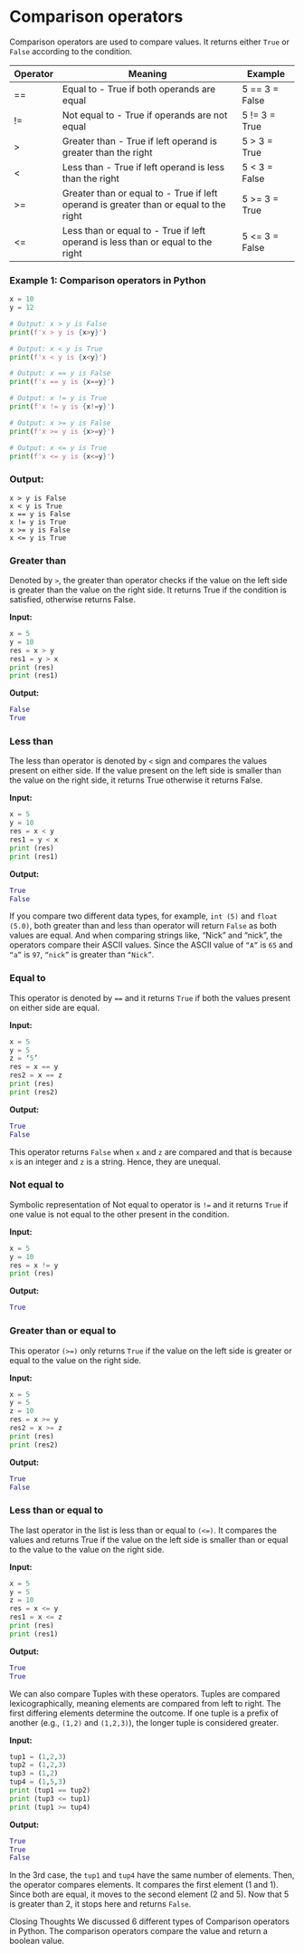 # Comparison operators

Comparison operators are used to compare values.
It returns either `True` or `False` according to the condition.

| Operator | Meaning                                                                               | Example        |
| -------- | ------------------------------------------------------------------------------------- | -------------- |
| ==       | Equal to - True if both operands are equal                                            | 5 == 3 = False |
| !=       | Not equal to - True if operands are not equal                                         | 5 != 3 = True  |
| >        | Greater than - True if left operand is greater than the right                         | 5 > 3 = True   |
| <        | Less than - True if left operand is less than the right                               | 5 < 3 = False  |
| >=       | Greater than or equal to - True if left operand is greater than or equal to the right | 5 >= 3 = True  |
| <=       | Less than or equal to - True if left operand is less than or equal to the right       | 5 <= 3 = False |

### Example 1: Comparison operators in Python

```python
x = 10
y = 12

# Output: x > y is False
print(f'x > y is {x>y}')

# Output: x < y is True
print(f'x < y is {x<y}')

# Output: x == y is False
print(f'x == y is {x==y}')

# Output: x != y is True
print(f'x != y is {x!=y}')

# Output: x >= y is False
print(f'x >= y is {x>=y}')

# Output: x <= y is True
print(f'x <= y is {x<=y}')
```

### **Output:**

```
x > y is False
x < y is True
x == y is False
x != y is True
x >= y is False
x <= y is True
```

### Greater than

Denoted by `>`, the greater than operator checks if the value on the left side is greater than the value on the right side. It returns True if the condition is satisfied, otherwise returns False.

**Input:**

```python
x = 5
y = 10
res = x > y
res1 = y > x
print (res)
print (res1)
```

**Output:**

```python
False
True
```

### Less than

The less than operator is denoted by `<` sign and compares the values present on either side. If the value present on the left side is smaller than the value on the right side, it returns True otherwise it returns False.

**Input:**

```python
x = 5
y = 10
res = x < y
res1 = y < x
print (res)
print (res1)
```

**Output:**

```python
True
False
```

If you compare two different data types, for example, `int (5)` and `float (5.0)`, both greater than and less than operator will return `False` as both values are equal.
And when comparing strings like, “Nick” and “nick”, the operators compare their ASCII values. Since the ASCII value of `“A”` is `65` and `“a”` is `97`, `“nick”` is greater than `“Nick”`.

### Equal to

This operator is denoted by `==` and it returns `True` if both the values present on either side are equal.

**Input:**

```python
x = 5
y = 5
z = ‘5’
res = x == y
res2 = x == z
print (res)
print (res2)
```

**Output:**

```python
True
False
```

This operator returns `False` when `x` and `z` are compared and that is because `x` is an integer and `z` is a string. Hence, they are unequal.

### Not equal to

Symbolic representation of Not equal to operator is `!=` and it returns `True` if one value is not equal to the other present in the condition.

**Input:**

```python
x = 5
y = 10
res = x != y
print (res)
```

**Output:**

```python
True
```

### Greater than or equal to

This operator `(>=)` only returns `True` if the value on the left side is greater or equal to the value on the right side.

**Input:**

```python
x = 5
y = 5
z = 10
res = x >= y
res2 = x >= z
print (res)
print (res2)
```

**Output:**

```python
True
False
```

### Less than or equal to

The last operator in the list is less than or equal to `(<=)`. It compares the values and returns True if the value on the left side is smaller than or equal to the value to the value on the right side.

**Input:**

```python
x = 5
y = 5
z = 10
res = x <= y
res1 = x <= z
print (res)
print (res1)
```

**Output:**

```python
True
True
```

We can also compare Tuples with these operators. Tuples are compared lexicographically, meaning elements are compared from left to right. The first differing elements determine the outcome. If one tuple is a prefix of another (e.g., `(1,2)` and `(1,2,3)`), the longer tuple is considered greater.

**Input:**

```python
tup1 = (1,2,3)
tup2 = (1,2,3)
tup3 = (1,2)
tup4 = (1,5,3)
print (tup1 == tup2)
print (tup3 <= tup1)
print (tup1 >= tup4)
```

**Output:**

```python
True
True
False
```

In the 3rd case, the `tup1` and `tup4` have the same number of elements. Then, the operator compares elements. It compares the first element (1 and 1). Since both are equal, it moves to the second element (2 and 5). Now that 5 is greater than 2, it stops here and returns `False`.

Closing Thoughts
We discussed 6 different types of Comparison operators in Python. The comparison operators compare the value and return a boolean value.
